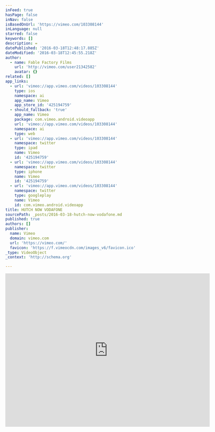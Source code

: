 ```yaml
---
inFeed: true
hasPage: false
inNav: false
isBasedOnUrl: 'https://vimeo.com/103308144'
inLanguage: null
starred: false
keywords: []
description: =
datePublished: '2016-03-18T12:48:17.885Z'
dateModified: '2016-03-18T12:45:55.218Z'
author:
  - name: Fable Factory Films
    url: 'http://vimeo.com/user21342582'
    avatar: {}
related: []
app_links:
  - url: 'vimeo://app.vimeo.com/videos/103308144'
    type: ios
    namespace: ai
    app_name: Vimeo
    app_store_id: '425194759'
  - should_fallback: 'true'
    app_name: Vimeo
    package: com.vimeo.android.videoapp
    url: 'vimeo://app.vimeo.com/videos/103308144'
    namespace: ai
    type: web
  - url: 'vimeo://app.vimeo.com/videos/103308144'
    namespace: twitter
    type: ipad
    name: Vimeo
    id: '425194759'
  - url: 'vimeo://app.vimeo.com/videos/103308144'
    namespace: twitter
    type: iphone
    name: Vimeo
    id: '425194759'
  - url: 'vimeo://app.vimeo.com/videos/103308144'
    namespace: twitter
    type: googleplay
    name: Vimeo
    id: com.vimeo.android.videoapp
title: HUTCH NOW VODAFONE
sourcePath: _posts/2016-03-18-hutch-now-vodafone.md
published: true
authors: []
publisher:
  name: Vimeo
  domain: vimeo.com
  url: 'https://vimeo.com/'
  favicon: 'https://f.vimeocdn.com/images_v6/favicon.ico'
_type: VideoObject
_context: 'http://schema.org'

---
```

<iframe src="https://cdn.embedly.com/widgets/media.html?src=https%3A%2F%2Fplayer.vimeo.com%2Fvideo%2F103308144&amp;url=https%3A%2F%2Fvimeo.com%2F103308144&amp;image=http%3A%2F%2Fi.vimeocdn.com%2Fvideo%2F485508614_640.jpg&amp;key=b7d04c9b404c499eba89ee7072e1c4f7&amp;type=text%2Fhtml&amp;schema=vimeo" width="640" height="480" scrolling="no" frameborder="0" allowfullscreen="allowfullscreen" style=""></iframe>